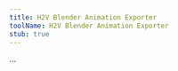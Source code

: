 ```yaml
---
title: H2V Blender Animation Exporter
toolName: H2V Blender Animation Exporter
stub: true
---
```

...

